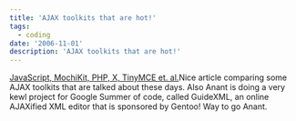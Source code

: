 ```yaml
---
title: 'AJAX toolkits that are hot!'
tags:
  - coding
date: '2006-11-01'
description: 'AJAX toolkits that are hot!'
---
```


[JavaScript, MochiKit, PHP, X, TinyMCE et. al.][0]Nice article comparing some AJAX toolkits that are talked about these days. Also Anant is doing a very kewl project for Google Summer of code, called GuideXML, an online AJAXified XML editor that is sponsored by Gentoo! Way to go Anant.


[0]: http://summerofcode.wordpress.com/2006/07/22/javascript-mochikit-php-x-tinymce-et-al/ "Permanent Link to JavaScript, MochiKit, PHP, X, TinyMCE et. al."
